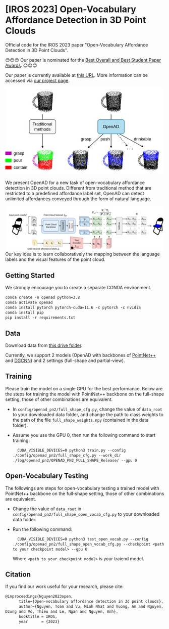 # [IROS 2023] Open-Vocabulary Affordance Detection in 3D Point Clouds

Official code for the IROS 2023 paper "Open-Vocabulary Affordance Detection in 3D Point Clouds".

😊😊😊 Our paper is nominated for the [Best Overall and Best Student Paper Awards](https://ieee-iros.org/iros-2023-award-winners/). 😊😊😊

Our paper is currently available at [this URL](https://ieeexplore.ieee.org/document/10341553?signout=success). More information can be accessed via [our project page](https://openad2023.github.io).

<img src="./demo/intro.jpg" width="500">

We present OpenAD for a new task of open-vocabulary affordance detection in 3D point clouds. Different from traditional method that are restricted to a predefined affordance label set, OpenAD can detect unlimited affordances conveyed through the form of natural language.

![image](demo/method.jpg)
Our key idea is to learn collaboratively the mapping between the language labels and the visual features of the point cloud.


## Getting Started
We strongly encourage you to create a separate CONDA environment.
```
conda create -n openad python=3.8
conda activate openad
conda install pytorch pytorch-cuda=11.6 -c pytorch -c nvidia
conda install pip
pip install -r requirements.txt
```

## Data
Download data from [this drive folder](https://drive.google.com/drive/folders/1f-_V_iA6POMYlBe2byuplJfdKmV72BHu?usp=sharing).

Currently, we support 2 models (OpenAD with backbones of [PointNet++](https://proceedings.neurips.cc/paper/2017/file/d8bf84be3800d12f74d8b05e9b89836f-Paper.pdf) and [DGCNN](https://dl.acm.org/doi/pdf/10.1145/3326362)) and 2 settings (full-shape and partial-view).

## Training
Please train the model on a single GPU for the best performance. Below are the steps for training the model with PointNet++ backbone on the full-shape setting, those of other combinations are equivalent.

* In ```config/openad_pn2/full_shape_cfg.py```, change the value of ```data_root``` to your downloaded data folder, and change the path to class weights to the path of the file ```full_shape_weights.npy``` (contained in the data folder).
* Assume you use the GPU 0, then run the following command to start training:

		CUDA_VISIBLE_DEVICES=0 python3 train.py --config ./config/openad_pn2/full_shape_cfg.py --work_dir ./log/openad_pn2/OPENAD_PN2_FULL_SHAPE_Release/ --gpu 0

## Open-Vocabulary Testing
The followings are steps for open-vocabulary testing a trained model with PointNet++ backbone on the full-shape setting, those of other combinations are equivalent.

* Change the value of ```data_root``` in ```config/openad_pn2/full_shape_open_vocab_cfg.py``` to your downloaded data folder.
* Run the following command:

		CUDA_VISIBLE_DEVICES=0 python3 test_open_vocab.py --config ./config/openad_pn2/full_shape_open_vocab_cfg.py --checkpoint <path to your checkpoint model> --gpu 0
	Where ```<path to your checkpoint model>``` is your traiend model.


## Citation

If you find our work useful for your research, please cite:
```
@inproceedings{Nguyen2023open,
      title={Open-vocabulary affordance detection in 3d point clouds},
      author={Nguyen, Toan and Vu, Minh Nhat and Vuong, An and Nguyen, Dzung and Vo, Thieu and Le, Ngan and Nguyen, Anh},
      booktitle = IROS,
      year      = {2023}
```
